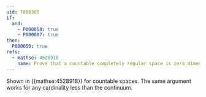 ```yaml
---
uid: T000300
if:
  and:
    - P000058: true
    - P000007: true
then:
  P000050: true
refs:
  - mathse: 4528918
    name: Prove that a countable completely regular space is zero dimensional
---
```


Shown in {{mathse:4528918}} for countable spaces.  The same argument works for any cardinality less than the continuum.
